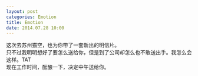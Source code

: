 ```yaml
---
layout: post
categories: Emotion
title: Emotion
date: 2014.07.28 10:00
---
```


这次去苏州猫空，也为你带了一套新出的明信片。<br>
只不过我明明想好了要怎么送给你，但是到了公司却怎么也不敢送出手。我怎么会这样。TAT<br>
现在工作时间，酝酿一下，决定中午送给你。
